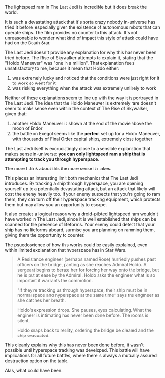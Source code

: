 The lightspeed ram in The Last Jedi is incredible but it does break the world. 

It is such a devastating attack that it's sorta crazy nobody in-universe has tried it before, especially given the existence of autonomous robots that can operate ships. The film provides no counter to this attack. It's not unreasonable to wonder what kind of impact this style of attack could have had on the Death Star.

The Last Jedi doesn't provide any explanation for why this has never been tried before. The Rise of Skywalker attempts to explain it, stating that the "Holdo Maneuver" was "one in a million". That explanation feels unsatisfactory to me, because it mean that Holdo either:

1. was extremely lucky and noticed that the conditions were just right for it to work so went for it
2. was risking everything when the attack was extremely unlikely to work

Neither of those explanations seem to line up with the way it is portrayed in The Last Jedi. The idea that the Holdo Maneuver is extremely rare doesn't seem to make sense even within the context of The Rise of Skywalker, given that:

1. another Holdo Maneuver is shown at the end of the movie above the moon of Endor
2. the battle on Exegol seems like the **perfect** set up for a Holdo Maneuver, with thousands of Final Order capital ships, extremely close together

The Last Jedi itself is excruciatingly close to a sensible explanation that makes sense in-universe: **you can only lightspeed ram a ship that is attempting to track you through hyperspace**.

The more I think about this the more sense it makes. 

This places an interesting limit both mechanics that The Last Jedi introduces. By tracking a ship through hyperspace, you are opening yourself up to a potentially devastating attack, but an attack that likely will cost the enemy heavily too. If your enemy suspects that you're going to ram them, they can turn off their hyperspace tracking equipment, which protects them but may allow you an opportunity to escape.

It also creates a logical reason why a droid-piloted lightspeed ram wouldn't have worked in The Last Jedi, since it is well established that ships can be scanned for the presence of lifeforms. Your enemy could detect that your ship has no lifeforms aboard, surmise you are planning on ramming them, giving them the opportunity to counter.

The psuedoscience of how this works could be easily explained, even within limited explanation that hyperspace has in Star Wars. 

> A Resistance engineer (perhaps named Rose) hurriedly pushes past officers on the bridge, panting as she reaches Admiral Holdo. A sergeant begins to berate her for forcing her way onto the bridge, but he is put at ease by the Admiral. Holdo asks the engineer what is so important it warrants the commotion.
> 
> "If they're tracking us through hyperspace, their ship must be in normal space and hyperspace at the same time" says the engineer as she catches her breath.
> 
> Holdo's expression drops. She pauses, eyes calculating. What the engineer is intimating has never been done before. The rooms is silent.
> 
> Holdo snaps back to reality, ordering the bridge be cleared and the ship evacuated.

This cleanly explains why this has never been done before, it wasn't possible until hyperspace tracking was developed. This battle will have implications for all future battles, where there is always a mutually assured destruction option on the table.

Alas, what could have been.
